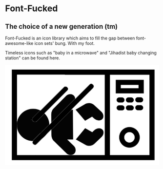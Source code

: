 # Font-Fucked
## The choice of a new generation (tm)

Font-Fucked is an icon library which aims to fill the gap between font-awesome-like icon sets' bung. With my foot.

Timeless icons such as "baby in a microwave" and "Jihadist baby changing station" can be found here.

<img src="icons/microwave_baby.png">

